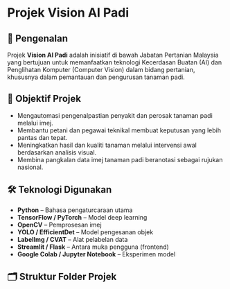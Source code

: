 # Projek Vision AI Padi

## 📌 Pengenalan
Projek **Vision AI Padi** adalah inisiatif di bawah Jabatan Pertanian Malaysia yang bertujuan untuk memanfaatkan teknologi Kecerdasan Buatan (AI) dan Penglihatan Komputer (Computer Vision) dalam bidang pertanian, khususnya dalam pemantauan dan pengurusan tanaman padi.

## 🎯 Objektif Projek
- Mengautomasi pengenalpastian penyakit dan perosak tanaman padi melalui imej.
- Membantu petani dan pegawai teknikal membuat keputusan yang lebih pantas dan tepat.
- Meningkatkan hasil dan kualiti tanaman melalui intervensi awal berdasarkan analisis visual.
- Membina pangkalan data imej tanaman padi beranotasi sebagai rujukan nasional.

## 🛠️ Teknologi Digunakan
- **Python** – Bahasa pengaturcaraan utama
- **TensorFlow / PyTorch** – Model deep learning
- **OpenCV** – Pemprosesan imej
- **YOLO / EfficientDet** – Model pengesanan objek
- **LabelImg / CVAT** – Alat pelabelan data
- **Streamlit / Flask** – Antara muka pengguna (frontend)
- **Google Colab / Jupyter Notebook** – Eksperimen model

## 🗂️ Struktur Folder Projek

